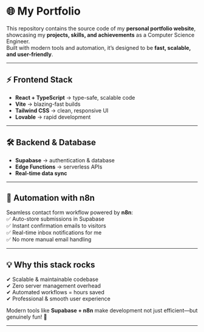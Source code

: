# 🌐 My Portfolio

This repository contains the source code of my **personal portfolio website**, showcasing my **projects, skills, and achievements** as a Computer Science Engineer.  
Built with modern tools and automation, it’s designed to be **fast, scalable, and user-friendly**.

---

## ⚡ Frontend Stack
- **React + TypeScript** → type-safe, scalable code  
- **Vite** → blazing-fast builds  
- **Tailwind CSS** → clean, responsive UI  
- **Lovable** → rapid development  

---

## 🛠 Backend & Database
- **Supabase** → authentication & database  
- **Edge Functions** → serverless APIs  
- **Real-time data sync**  

---

## 🤖 Automation with n8n
Seamless contact form workflow powered by **n8n**:  
✅ Auto-store submissions in Supabase  
✅ Instant confirmation emails to visitors  
✅ Real-time inbox notifications for me  
✅ No more manual email handling  

---

## 💡 Why this stack rocks
✔ Scalable & maintainable codebase  
✔ Zero server management overhead  
✔ Automated workflows = hours saved  
✔ Professional & smooth user experience  

Modern tools like **Supabase + n8n** make development not just efficient—but genuinely fun! 🚀  

---

